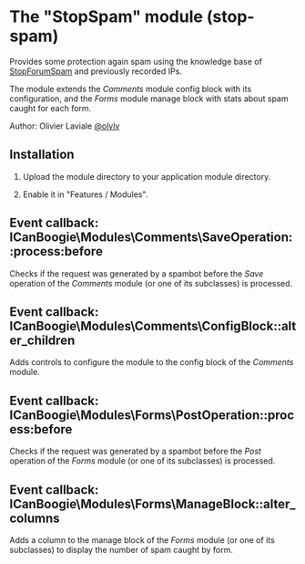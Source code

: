 The "StopSpam" module (stop-spam)
=================================

Provides some protection again spam using the knowledge base of [StopForumSpam](http://www.stopforumspam.com/)
and previously recorded IPs.

The module extends the _Comments_ module config block with its configuration, and the _Forms_
module manage block with stats about spam caught for each form.

Author: Olivier Laviale [@olvlv](https://twitter.com/olvlvl)




Installation
------------

1. Upload the module directory to your application module directory.

2. Enable it in "Features / Modules".




Event callback: ICanBoogie\Modules\Comments\SaveOperation::process:before
-------------------------------------------------------------------------

Checks if the request was generated by a spambot before the _Save_ operation of the _Comments_
module (or one of its subclasses) is processed.




Event callback: ICanBoogie\Modules\Comments\ConfigBlock::alter_children
-----------------------------------------------------------------------

Adds controls to configure the module to the config block of the _Comments_ module.




Event callback: ICanBoogie\Modules\Forms\PostOperation::process:before
----------------------------------------------------------------------

Checks if the request was generated by a spambot before the _Post_ operation of the _Forms_
module (or one of its subclasses) is processed.




Event callback: ICanBoogie\Modules\Forms\ManageBlock::alter_columns
-------------------------------------------------------------------

Adds a column to the manage block of the _Forms_ module (or one of its subclasses) to display
the number of spam caught by form.